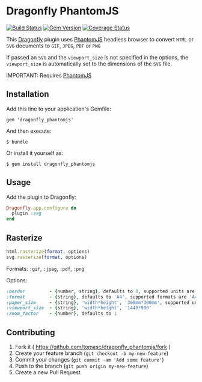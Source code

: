 # Dragonfly PhantomJS

[![Build Status](https://travis-ci.org/tomasc/dragonfly_phantomjs.svg)](https://travis-ci.org/tomasc/dragonfly_phantomjs) [![Gem Version](https://badge.fury.io/rb/dragonfly_phantomjs.svg)](http://badge.fury.io/rb/dragonfly_phantomjs) [![Coverage Status](https://img.shields.io/coveralls/tomasc/dragonfly_phantomjs.svg)](https://coveralls.io/r/tomasc/dragonfly_phantomjs)

This [Dragonfly](https://github.com/markevans/dragonfly) plugin uses [PhantomJS](https://github.com/ariya/phantomjs) headless browser to convert `HTML` or `SVG` documents to `GIF`, `JPEG`, `PDF` or `PNG`

If passed an `SVG` and the `viewport_size` is not specified in the options, the `viewport_size` is automatically set to the dimensions of the `SVG` file.

IMPORTANT: Requires [PhantomJS](http://phantomjs.org)

## Installation

Add this line to your application's Gemfile:

    gem 'dragonfly_phantomjs'

And then execute:

    $ bundle

Or install it yourself as:

    $ gem install dragonfly_phantomjs

## Usage

Add the plugin to Dragonfly:

```ruby
Dragonfly.app.configure do
  plugin :svg
end
```

## Rasterize

```ruby
html.rasterize(format, options)
svg.rasterize(format, options)
```

Formats: `:gif`, `:jpeg`, `:pdf`, `:png`

Options:
```Ruby
:border         - {number, string}, defaults to 0, supported units are 'mm', 'cm', 'in', 'px'
:format         - {string}, defaults to 'A4', supported formats are 'A4', 'A3', 'A5', 'Legal', 'Letter', 'Tabloid'
:paper_size     - {string}, 'width*height', '300mm*300mm', supported units are 'mm', 'cm', 'in', 'px'
:viewport_size  - {string}, 'width*height', '1440*900'
:zoom_factor    - {number}, defaults to 1
```

## Contributing

1. Fork it ( https://github.com/tomasc/dragonfly_phantomjs/fork )
2. Create your feature branch (`git checkout -b my-new-feature`)
3. Commit your changes (`git commit -am 'Add some feature'`)
4. Push to the branch (`git push origin my-new-feature`)
5. Create a new Pull Request
